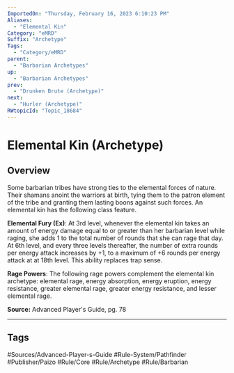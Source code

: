 ```yaml
---
ImportedOn: "Thursday, February 16, 2023 6:10:23 PM"
Aliases:
  - "Elemental Kin"
Category: "eMRD"
Suffix: "Archetype"
Tags:
  - "Category/eMRD"
parent:
  - "Barbarian Archetypes"
up:
  - "Barbarian Archetypes"
prev:
  - "Drunken Brute (Archetype)"
next:
  - "Hurler (Archetype)"
RWtopicId: "Topic_18684"
---
```

# Elemental Kin (Archetype)
## Overview
Some barbarian tribes have strong ties to the elemental forces of nature. Their shamans anoint the warriors at birth, tying them to the patron element of the tribe and granting them lasting boons against such forces. An elemental kin has the following class feature.

**Elemental Fury (Ex)**: At 3rd level, whenever the elemental kin takes an amount of energy damage equal to or greater than her barbarian level while raging, she adds 1 to the total number of rounds that she can rage that day. At 6th level, and every three levels thereafter, the number of extra rounds per energy attack increases by +1, to a maximum of +6 rounds per energy attack at at 18th level. This ability replaces trap sense. 

**Rage Powers**: The following rage powers complement the elemental kin archetype: elemental rage, energy absorption, energy eruption, energy resistance, greater elemental rage, greater energy resistance, and lesser elemental rage.

**Source:** Advanced Player's Guide, pg. 78


---
## Tags
#Sources/Advanced-Player-s-Guide #Rule-System/Pathfinder #Publisher/Paizo #Rule/Core #Rule/Archetype #Rule/Barbarian

